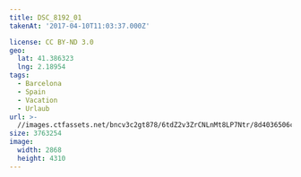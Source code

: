 ```yaml
---
title: DSC_8192_01
takenAt: '2017-04-10T11:03:37.000Z'

license: CC BY-ND 3.0
geo:
  lat: 41.386323
  lng: 2.18954
tags:
  - Barcelona
  - Spain
  - Vacation
  - Urlaub
url: >-
  //images.ctfassets.net/bncv3c2gt878/6tdZ2v3ZrCNLnMt8LP7Ntr/8d4036506c5a641d64c67c524e887120/dsc_8192_01_33948565961_o
size: 3763254
image:
  width: 2868
  height: 4310
---
```

